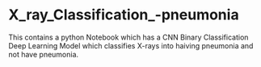 # X_ray_Classification_-pneumonia
This contains a python Notebook which has a CNN Binary Classification Deep Learning Model which classifies X-rays into haiving pneumonia and not have pneumonia.
